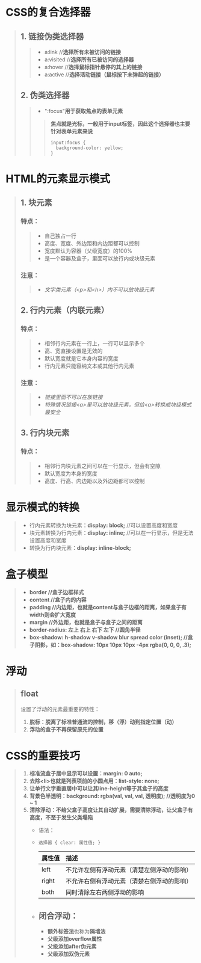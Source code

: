 # CSS的复合选择器
> ## 1. 链接伪类选择器
> > - a:link //**选择所有未被访问的链接**
> > - a:visited //**选择所有已被访问的选择器**
> > - a:hover //**选择鼠标指针悬停的其上的链接**
> > - a:active //**选择活动链接（鼠标按下未弹起的链接）**
> ## 2. 伪类选择器
> > - ":focus"**用于获取焦点的表单元素**
> > > **焦点就是光标，一般用于input标签，因此这个选择器也主要针对表单元素来说**
> > > ```
> > > input:focus {
> > >   background-color: yellow;
> > > }
> > > ```

# HTML的元素显示模式
> ## 1. 块元素
> ### 特点：
> > - 自己独占一行
> > - 高度、宽度、外边距和内边距都可以控制
> > - 宽度默认为容器（父级宽度）的100%
> > - 是一个容器及盒子，里面可以放行内或块级元素
> ### 注意：
> > - *文字类元素（&lt;p>和&lt;h>）内不可以放块级元素*
> ## 2. 行内元素（内联元素）
> ### 特点：
> > - 相邻行内元素在一行上，一行可以显示多个
> > - 高、宽直接设置是无效的
> > - 默认宽度就是它本身内容的宽度
> > - 行内元素只能容纳文本或其他行内元素
> ### 注意：
> > - *链接里面不可以在放链接*
> > - *特殊情况链接&lt;a>里可以放块级元素，但给&lt;a>转换成块级模式最安全*
> ## 3. 行内块元素
> ### 特点：
> > - 相邻行内块元素之间可以在一行显示，但会有空隙
> > - 默认宽度为本身的宽度
> > - 高度、行高、内边距以及外边距都可以控制

# 显示模式的转换
> - 行内元素转换为块元素：**display: block;** //可以设置高度和宽度
> - 块元素转换为行内元素：**display: inline;** //可以在一行显示，但是无法设置高度和宽度
> - 转换为行内块元素：**display: inline-block;**

# 盒子模型
> - **border //盒子边框样式**
> - **content //盒子内的内容**
> - **padding //内边距，也就是content与盒子边框的距离，如果盒子有width则会扩大宽度**
> - **margin //外边距，也就是盒子与盒子之间的距离**
> - **border-radius: 左上 右上 右下 左下 //圆角半径**
> - **box-shadow: h-shadow v-shadow blur spread color (inset); //盒子阴影，如：box-shadow: 10px 10px 10px -4px rgba(0, 0, 0, .3);**

# 浮动
> ## float
> 设置了浮动的元素最重要的特性：
> 1. **脱标：脱离了标准普通流的控制，移（浮）动到指定位置（动）**
> 2. **浮动的盒子不再保留原先的位置**



# CSS的重要技巧
> 1. **标准流盒子居中显示可以设置：margin: 0 auto;**
> 2. **去除&lt;li>也就是列表项前的小圆点用：list-style: none;**
> 3. **让单行文字垂直居中可以让其line-height等于其盒子的高度**
> 4. **背景色半透明：background: rgba(val, val, val, 透明度); //透明度为0 ~ 1**
> 5. **清除浮动：不给父盒子高度让其自动扩展，需要清除浮动，让父盒子有高度，不至于发生父类塌陷**
>     - 语法：
>     - ``` 选择器 { clear: 属性值; } ```
>     
>       | 属性值 | 描述 |
>       | :--- | :--- |
>       | left | 不允许左侧有浮动元素（清楚左侧浮动的影响） |
>       | right | 不允许右侧有浮动元素（清楚右侧浮动的影响） |
>       | both | 同时清除左右两侧浮动的影响 |
>     - ## 闭合浮动：
>       - **额外标签法**也称为**隔墙法**
>       - **父级添加overflow属性**
>       - **父级添加after伪元素**
>       - **父级添加双伪元素**
